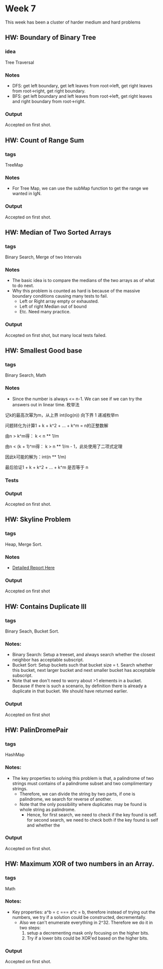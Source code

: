 # Week 7
This week has been a cluster of harder medium and hard problems

## HW: Boundary of Binary Tree
### idea
Tree Traversal
### Notes
* DFS: get left boundary, get left leaves from root->left, get right leaves from root->right, get right boundary.
* BFS: get left boundary and left leaves from root->left, get right leaves and right boundary from root->right.
### Output
Accepted on first shot.

## HW: Count of Range Sum
### tags
TreeMap
### Notes
* For Tree Map, we can use the subMap function to get the range we wanted in lgN.
### Output
Accepted on first shot.

## HW: Median of Two Sorted Arrays
### tags
Binary Search, Merge of two Intervals
### Notes
* The basic idea is to compare the medians of the two arrays as of what to do next.
* Why this problem is counted as hard is because of the massive boundary conditions causing many tests to fail.
	* Left or Right array empty or exhausted.
	* Left of right Median out of bound
	* Etc. Need many practice.
### Output
Accepted on first shot, but many local tests failed.


## HW: Smallest Good base
### tags
Binary Search, Math
### Notes
* Since the number is always <= n-1. We can see if we can try the answers out in linear time.
枚举法

记k的最高次幂为m，从上界 int(log(n)) 向下界 1 递减枚举m

问题转化为计算1 + k + k^2 + ... + k^m = n的正整数解

由n > k^m得： k < n ** 1/m

由n < (k + 1)^m得： k > n ** 1/m - 1，此处使用了二项式定理

因此k可能的解为：int(n ** 1/m)

最后验证1 + k + k^2 + ... + k^m 是否等于 n
### Tests

### Output
Accepted on first shot.

## HW: Skyline Problem
### tags
Heap, Merge Sort.
### Notes
* [Detailed Report Here](https://github.com/yefeiw/coding_exercise/blob/master/week7/Skyline.md)

### Output
Accepted on first shot

## HW: Contains Duplicate III
### tags
Binary Seach, Bucket Sort.
### Notes:
* Binary Search: Setup a treeset, and always search whether the closest neighbor has acceptable subscript.
* Bucket Sort: Setup buckets such that bucket size = t. Search whether this bucket, next larger bucket and next smaller bucket has acceptable subscript.
 * Note that we don't need to worry about >1 elements in a bucket. Because if there is such a scenario, by definition there is already a duplicate in that bucket. We should have returned earlier.

### Output
Accepted on first shot

## HW: PalinDromePair
### tags
HashMap
### Notes:
* The key properties to solving this problem is that, a palindrome of two strings must contains of a palindrome subset and two complimentary strings.
	* Therefore, we can divide the string by two parts, if one is palindrome, we search for reverse of another.
	* Note that the only possibility where duplicates may be found is whole string as palindrome. 
		* Hence, for first search, we need to check if the key found is self. for second search, we need to check both if the key found is self and whether the 
### Output
Accepted on first shot.

## HW: Maximum XOR of two numbers in an Array.
### tags
Math
### Notes:
* Key properties: a^b = c === a^c = b, therefore instead of trying out the numbers, we try if a solution could be constructed, decrementally.
	* Also we can't enumerate everything in 2^32. Therefore we do it in two steps:
		1. setup a decrementing mask only focusing on the higher bits.
		2. Try if a lower bits could be XOR'ed based on the higher bits.

### Output
Accepted on first shot.



